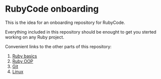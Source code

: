 # RubyCode onboarding

This is the idea for an onboarding repository for RubyCode.

Everything included in this repository should be enought to get you sterted working on any Ruby project.

Convenient links to the other parts of this repository:

1. [Ruby basics](ruby_basics/)
2. [Ruby OOP](ruby_oop/)
3. [Git](git/)
4. [Linux](linux/)
